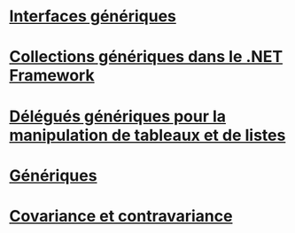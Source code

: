 # [Interfaces génériques](interfaces.md)
# [Collections génériques dans le .NET Framework](collections.md)
# [Délégués génériques pour la manipulation de tableaux et de listes](delegates-for-manipulating-arrays-and-lists.md)
# [Génériques](index.md)
# [Covariance et contravariance](covariance-and-contravariance.md)
